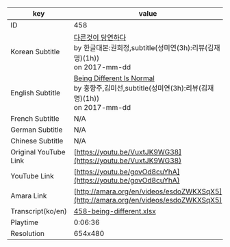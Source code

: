 |  key  |  value  |
|-------|---------|
| ID            | 458 |
| Korean Subtitle | [다른것이 당연하다](https://github.com/jungtosociety/dharma-qna/raw/master/sub/458/ko-458-being-different.sbv)<br>by 한글대본:권희정,subtitle(성미연(3h):리뷰(김재명)(1h))<br>on 2017-mm-dd<br>|
| English Subtitle | [Being Different Is Normal](https://github.com/jungtosociety/dharma-qna/raw/master/sub/458/en-458-being-different.sbv)<br>by 홍향주,김미선,subtitle(성미연(3h):리뷰(김재명)(1h))<br>on 2017-mm-dd<br>|
| French Subtitle | N/A |
| German Subtitle | N/A |
| Chinese Subtitle | N/A |
| Original YouTube Link  | [https://youtu.be/VuxtJK9WG38](https://youtu.be/VuxtJK9WG38) |
| YouTube Link  | [https://youtu.be/govOd8cuYhA](https://youtu.be/govOd8cuYhA) |
| Amara Link    | [http://amara.org/en/videos/esdoZWKXSqX5](http://amara.org/en/videos/esdoZWKXSqX5) |
| Transcript(ko/en) | [458-being-different.xlsx](https://github.com/jungtosociety/dharma-qna/raw/master/sub/458/458-being-different.xlsx) |
| Playtime | 0:06:36 |
| Resolution | 654x480|
